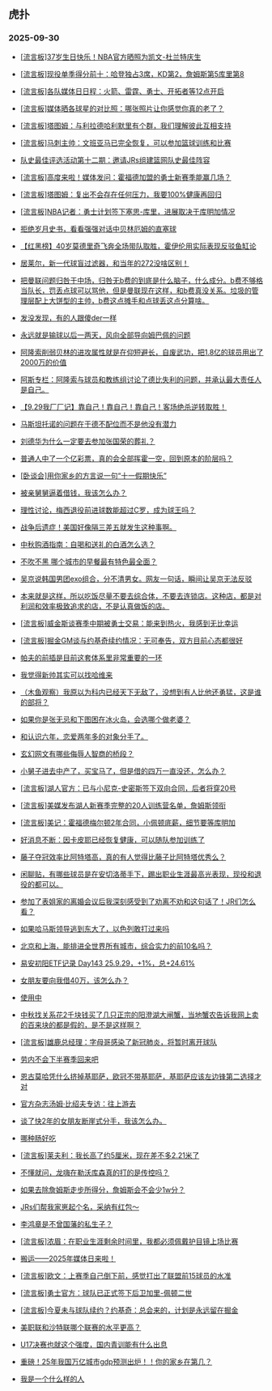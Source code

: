 ## 虎扑 
### 2025-09-30

+ [[流言板]37岁生日快乐！NBA官方晒照为凯文-杜兰特庆生](https://bbs.hupu.com/634995042.html)

+ [[流言板]现役单季得分前十：哈登独占3席，KD第2，詹姆斯第5库里第8](https://bbs.hupu.com/634994466.html)

+ [[流言板]各队媒体日日程：火箭、雷霆、勇士、开拓者等12点开启](https://bbs.hupu.com/634995961.html)

+ [[流言板]媒体晒各球星的对比照：哪张照片让你感觉你真的老了？](https://bbs.hupu.com/634995055.html)

+ [[流言板]塔图姆：与利拉德哈利默里有个群，我们理解彼此互相支持](https://bbs.hupu.com/634996964.html)

+ [[流言板]马刺主帅：文班亚马已完全恢复，可以参加篮球训练和比赛](https://bbs.hupu.com/634996633.html)

+ [队史最佳评选活动第十二期：邀请JRs组建篮网队史最佳阵容](https://bbs.hupu.com/634994853.html)

+ [[流言板]高度来啦！媒体发问：霍福德加盟的勇士新赛季能赢几场？](https://bbs.hupu.com/634994544.html)

+ [[流言板]塔图姆：复出不会存在任何压力，我要100%健康再回归](https://bbs.hupu.com/634996904.html)

+ [[流言板]NBA记者：勇士计划签下塞思-库里，进展取决于库明加情况](https://bbs.hupu.com/634996115.html)

+ [拒绝岁月史书，看看强强对话中贝林厄姆的直塞球](https://bbs.hupu.com/634996247.html)

+ [【红黑榜】40岁莫德里奇飞奔全场带队取胜，霍伊伦用实际表现反驳鱼缸论](https://bbs.hupu.com/634992822.html)

+ [居莱尔，新一代球盲过滤器，和当年的272没啥区别！](https://bbs.hupu.com/634991047.html)

+ [把曼联问题归咎于中场，归咎无b费的到底是什么脑子，什么成分。b费不够格当队长，罚丢点球可以骂他，但是曼联现在这样，和b费真没关系。垃圾的管理层配上大饼型的主帅，b费这点摊手和点球丢这点分算啥。](https://bbs.hupu.com/634991885.html)

+ [发没发现，有的人跟傻der一样](https://bbs.hupu.com/634991778.html)

+ [永远就是输球以后一两天，风向全部导向姆巴佩的问题](https://bbs.hupu.com/634991887.html)

+ [阿隆索削弱贝林的进攻属性就是在仰短避长，自废武功，把1.8亿的球员用出了2000万的价值](https://bbs.hupu.com/634992974.html)

+ [阿斯专栏：阿隆索与球员和教练组讨论了德比失利的问题，并承认最大责任人是自己。](https://bbs.hupu.com/634993016.html)

+ [【9.29我厂厂记】靠自己！靠自己！靠自己！客场绝杀逆转取胜！](https://bbs.hupu.com/634991020.html)

+ [马斯坦托诺的问题在于德不配位而不是他没有潜力](https://bbs.hupu.com/634991731.html)

+ [刘德华为什么一定要去参加张国荣的葬礼？](https://bbs.hupu.com/634994197.html)

+ [普通人中了一个亿彩票，真的会全部挥霍一空，回到原本的阶层吗？](https://bbs.hupu.com/634994526.html)

+ [[卧谈会]用你家乡的方言说一句“十一假期快乐”](https://bbs.hupu.com/634995217.html)

+ [被亲舅舅逼着借钱，我该怎么办？](https://bbs.hupu.com/634994032.html)

+ [理性讨论，梅西退役前进球数能超过C罗，成为球王吗？](https://bbs.hupu.com/634994848.html)

+ [战争后遗症！美国好像隔三差五就发生这种事啊。](https://bbs.hupu.com/634994518.html)

+ [中秋购酒指南：自喝和送礼的白酒怎么选？](https://bbs.hupu.com/634994207.html)

+ [不吹不黑 哪个城市的早餐最有特色最全面？](https://bbs.hupu.com/634994785.html)

+ [吴京说韩国男团exo组合，分不清男女。网友一句话，瞬间让吴京无法反驳](https://bbs.hupu.com/634995091.html)

+ [本来就是这样，所以吃饭尽量不要去综合体，不要去连锁店。这种店，都是对利润和效率极致追求的店，不是认真做饭的店。](https://bbs.hupu.com/634996032.html)

+ [[流言板]威金斯谈赛季中期被勇士交易：能来到热火，我感到无比幸运](https://bbs.hupu.com/634996923.html)

+ [[流言板]掘金GM谈与约基奇续约情况：无可奉告，双方目前心态都很好](https://bbs.hupu.com/634997384.html)

+ [帕夫的前插是目前这套体系里非常重要的一环](https://bbs.hupu.com/634991752.html)

+ [我觉得新帅其实可以找哈维来](https://bbs.hupu.com/634994004.html)

+ [（木鱼观察）我原以为科内已经天下无敌了，没想到有人比他还勇猛，这是谁的部将？](https://bbs.hupu.com/634993429.html)

+ [如果你是张无忌和下图困在冰火岛，会选哪个做老婆？](https://bbs.hupu.com/634995523.html)

+ [和认识六年，恋爱两年多的对象分手了。](https://bbs.hupu.com/634994825.html)

+ [玄幻网文有哪些侮辱人智商的桥段？](https://bbs.hupu.com/634994931.html)

+ [小舅子进去中产了，买宝马了，但是借的四万一直没还，怎么办？](https://bbs.hupu.com/634994704.html)

+ [[流言板]湖人官方：已与小尼克-史密斯签下双向合同，后者将穿20号](https://bbs.hupu.com/634997868.html)

+ [[流言板]美媒发布湖人新赛季完整的20人训练营名单，詹姆斯领衔](https://bbs.hupu.com/634996645.html)

+ [[流言板]美记：霍福德梅尔顿2年合同，小佩顿底薪，细节要等库明加](https://bbs.hupu.com/634997214.html)

+ [好消息不断：因卡皮耶已经恢复健康，可以随队参加训练了](https://bbs.hupu.com/634994834.html)

+ [藤子夺冠效率比阿特塔高，真的有人觉得比藤子比阿特塔优秀么？](https://bbs.hupu.com/634992022.html)

+ [闲聊贴，有哪些球员是在安切洛蒂手下，踢出职业生涯最高光表现，现役和退役的都可以。](https://bbs.hupu.com/634993638.html)

+ [参加了表姐家的离婚会议后我深刻感受到了劝离不劝和这句话了！JR们怎么看？](https://bbs.hupu.com/634996855.html)

+ [如果哈马斯领导逃到东大了，以色列敢打过来吗](https://bbs.hupu.com/634996740.html)

+ [北京和上海，能排进全世界所有城市，综合实力的前10名吗？](https://bbs.hupu.com/634996516.html)

+ [易安初阳ETF记录 Day143 25.9.29，+1%，总+24.61%](https://bbs.hupu.com/634995830.html)

+ [女朋友要向我借40万，该怎么办？](https://bbs.hupu.com/634996727.html)

+ [使用中](https://bbs.hupu.com/634995827.html)

+ [中秋找关系花2千块钱买了几只正宗的阳澄湖大闸蟹，当地蟹农告诉我网上卖的百来块的都是假的，是不是这样啊？](https://bbs.hupu.com/634996433.html)

+ [[流言板]雄鹿总经理：字母哥感染了新冠肺炎，将暂时离开球队](https://bbs.hupu.com/634997806.html)

+ [劳内不会下半赛季回来吧](https://bbs.hupu.com/634994060.html)

+ [恩古莫哈凭什么挤掉基耶萨，欧冠不带基耶萨，基耶萨应该左边锋第二选择才对](https://bbs.hupu.com/634996630.html)

+ [官方杂志汤姆·比绍夫专访：往上游去](https://bbs.hupu.com/634994957.html)

+ [谈了快2年的女朋友断崖式分手，我该怎么办。](https://bbs.hupu.com/634998405.html)

+ [哪种肠好吃](https://bbs.hupu.com/634996937.html)

+ [[流言板]莱夫利：我长高了约5厘米，现在差不多2.21米了](https://bbs.hupu.com/634998082.html)

+ [不懂就问，龙嗨在勒沃库森真的打的是传控吗？](https://bbs.hupu.com/634994582.html)

+ [如果去除詹姆斯走步所得分，詹姆斯会不会少1w分？](https://bbs.hupu.com/634997649.html)

+ [JRs们帮我家崽起个名，采纳有红包～](https://bbs.hupu.com/634997213.html)

+ [李鸿章是不曾国藩的私生子？](https://bbs.hupu.com/634996997.html)

+ [[流言板]浓眉：在职业生涯剩余时间里，我都必须佩戴护目镜上场比赛](https://bbs.hupu.com/634998109.html)

+ [搬运——2025年媒体日来啦！](https://bbs.hupu.com/634997523.html)

+ [[流言板]欧文：上赛季自己倒下前，感觉打出了联盟前15球员的水准](https://bbs.hupu.com/634997730.html)

+ [[流言板]勇士官方：球队已正式签下后卫加里-佩顿二世](https://bbs.hupu.com/634997772.html)

+ [[流言板]今夏未与球队续约？约基奇：总会来的，计划是永远留在掘金](https://bbs.hupu.com/634998203.html)

+ [美职联和沙特联哪个联赛的水平更高？](https://bbs.hupu.com/634994008.html)

+ [U17决赛也就这个强度，国内青训能有什么出息](https://bbs.hupu.com/634995265.html)

+ [重磅！25年我国万亿城市gdp预测出炉！！你的家乡在第几？](https://bbs.hupu.com/634997122.html)

+ [我是一个什么样的人](https://bbs.hupu.com/634997677.html)

